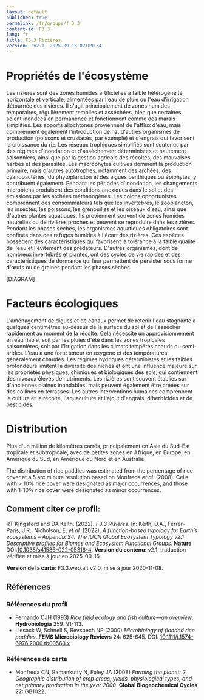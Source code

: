 ```yaml
---
layout: default
published: true
permalink: /fr/groups/f_3_3
content-id: F3.3
lang: fr
title: F3.3 Rizières
version: 'v2.1, 2025-09-15 02:09:34'
---
```




# Propriétés de l'écosystème
 
Les rizières sont des zones humides artificielles à faible hétérogénéité
horizontale et verticale, alimentées par l\'eau de pluie ou l\'eau
d\'irrigation détournée des rivières. Il s\'agit principalement de zones
humides temporaires, régulièrement remplies et asséchées, bien que
certaines soient inondées en permanence et fonctionnent comme des marais
simplifiés. Les apports allochtones proviennent de l\'afflux d\'eau,
mais comprennent également l\'introduction de riz, d\'autres organismes
de production (poissons et crustacés, par exemple) et d\'engrais qui
favorisent la croissance du riz. Les réseaux trophiques simplifiés sont
soutenus par des régimes d\'inondation et d\'assèchement déterministes
et hautement saisonniers, ainsi que par la gestion agricole des
récoltes, des mauvaises herbes et des parasites. Les macrophytes
cultivés dominent la production primaire, mais d\'autres autotrophes,
notamment des archées, des cyanobactéries, du phytoplancton et des
algues benthiques ou épiphytes, y contribuent également. Pendant les
périodes d\'inondation, les changements microbiens produisent des
conditions anoxiques dans le sol et des émissions par les archées
méthanogènes. Les colons opportunistes comprennent des consommateurs
tels que les invertébrés, le zooplancton, les insectes, les poissons,
les grenouilles et les oiseaux d\'eau, ainsi que d\'autres plantes
aquatiques. Ils proviennent souvent de zones humides naturelles ou de
rivières proches et peuvent se reproduire dans les rizières. Pendant les
phases sèches, les organismes aquatiques obligatoires sont confinés dans
des refuges humides à l\'écart des rizières. Ces espèces possèdent des
caractéristiques qui favorisent la tolérance à la faible qualité de
l\'eau et l\'évitement des prédateurs. D\'autres organismes, dont de
nombreux invertébrés et plantes, ont des cycles de vie rapides et des
caractéristiques de dormance qui leur permettent de persister sous forme
d\'œufs ou de graines pendant les phases sèches.

[DIAGRAM]

# Facteurs écologiques
 
L\'aménagement de digues et de canaux permet de retenir l\'eau stagnante
à quelques centimètres au-dessus de la surface du sol et de l\'assécher
rapidement au moment de la récolte. Cela nécessite un approvisionnement
en eau fiable, soit par les pluies d\'été dans les zones tropicales
saisonnières, soit par l\'irrigation dans les climats tempérés chauds ou
semi-arides. L\'eau a une forte teneur en oxygène et des températures
généralement chaudes. Les régimes hydriques déterministes et les faibles
profondeurs limitent la diversité des niches et ont une influence
majeure sur les propriétés physiques, chimiques et biologiques des sols,
qui contiennent des niveaux élevés de nutriments. Les rizières sont
souvent établies sur d\'anciennes plaines inondables, mais peuvent
également être créées sur des collines en terrasses. Les autres
interventions humaines comprennent la culture et la récolte,
l\'aquaculture et l\'ajout d\'engrais, d\'herbicides et de pesticides.
 
# Distribution
 
Plus d\'un million de kilomètres carrés, principalement en Asie du
Sud-Est tropicale et subtropicale, avec de petites zones en Afrique, en
Europe, en Amérique du Sud, en Amérique du Nord et en Australie.

The distribution of rice paddies was estimated from the percentage of rice cover at a 5 arc minute  resolution based on Monfreda _et al._ (2008). Cells with > 10% rice cover were designated as major occurrences, and those with 1-10% rice cover were designated as minor occurrences.

## Comment citer ce profil:

RT Kingsford and DA Keith. (2022). *F3.3 Rizières*. In: Keith, D.A., Ferrer-Paris, J.R., Nicholson, E. *et al.* (2022). *A function-based typology for Earth’s ecosystems – Appendix S4. The IUCN Global Ecosystem Typology v2.1: Descriptive profiles for Biomes and Ecosystem Functional Groups*. **Nature** DOI:[10.1038/s41586-022-05318-4](https://doi.org/10.1038/s41586-022-05318-4).
**Version du contenu**: v2.1, traduction vérifiée et mise à jour en 2025-09-15.

**Version de la carte**: F3.3.web.alt v2.0, mise à jour 2020-11-08.

## Références

### Références du profil

* Fernando CJH  (1993) *Rice field ecology and fish culture—an overview*. **Hydrobiologia** 259: 91-113.
* Liesack W, Schnell S, Revsbech NP  (2000) *Microbiology of flooded rice paddies*. **FEMS Microbiology Reviews** 24: 625-645. DOI: [10.1111/j.1574-6976.2000.tb00563.x](http://doi.org/10.1111/j.1574-6976.2000.tb00563.x)

### Références de carte
* Monfreda CN, Ramankutty N, Foley JA  (2008) *Farming the planet: 2. Geographic distribution of crop areas, yields, physiological types, and net primary production in the year 2000*. **Global Biogeochemical Cycles** 22: GB1022.

